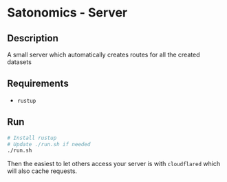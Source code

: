 # Satonomics - Server

## Description

A small server which automatically creates routes for all the created datasets

## Requirements

- `rustup`

## Run

```bash
# Install rustup
# Update ./run.sh if needed
./run.sh
```

Then the easiest to let others access your server is with `cloudflared` which will also cache requests.
